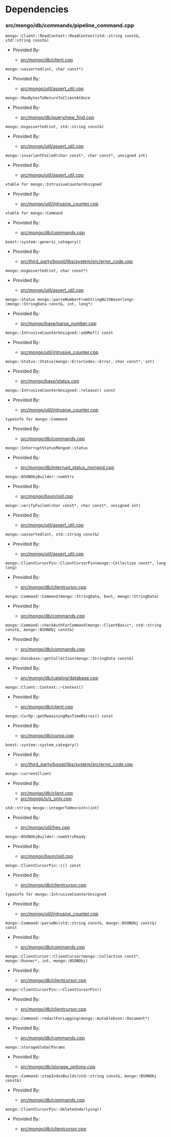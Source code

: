 
# Dependencies

### src/mongo/db/commands/pipeline\_command.cpp

<div></div>

    mongo::Client::ReadContext::ReadContext(std::string const&, std::string const&)

- Provided By:

    - [src/mongo/db/client.cpp](../../../client\_and\_operation\_tracking)

<div></div>

    mongo::uasserted(int, char const*)

- Provided By:

    - [src/mongo/util/assert\_util.cpp](../../../utilities)

<div></div>

    mongo::MaxBytesToReturnToClientAtOnce

- Provided By:

    - [src/mongo/db/query/new\_find.cpp](../../../core\_query\_system)

<div></div>

    mongo::msgasserted(int, std::string const&)

- Provided By:

    - [src/mongo/util/assert\_util.cpp](../../../utilities)

<div></div>

    mongo::invariantFailed(char const*, char const*, unsigned int)

- Provided By:

    - [src/mongo/util/assert\_util.cpp](../../../utilities)

<div></div>

    vtable for mongo::IntrusiveCounterUnsigned

- Provided By:

    - [src/mongo/util/intrusive\_counter.cpp](../../../utilities)

<div></div>

    vtable for mongo::Command

- Provided By:

    - [src/mongo/db/commands.cpp](../../../database\_commands)

<div></div>

    boost::system::generic_category()

- Provided By:

    - [src/third\_party/boost/libs/system/src/error\_code.cpp](../../../boost\_system)

<div></div>

    mongo::msgasserted(int, char const*)

- Provided By:

    - [src/mongo/util/assert\_util.cpp](../../../utilities)

<div></div>

    mongo::Status mongo::parseNumberFromStringWithBase<long>(mongo::StringData const&, int, long*)

- Provided By:

    - [src/mongo/base/parse\_number.cpp](../../../base\_utilites)

<div></div>

    mongo::IntrusiveCounterUnsigned::addRef() const

- Provided By:

    - [src/mongo/util/intrusive\_counter.cpp](../../../utilities)

<div></div>

    mongo::Status::Status(mongo::ErrorCodes::Error, char const*, int)

- Provided By:

    - [src/mongo/base/status.cpp](../../../base\_utilites)

<div></div>

    mongo::IntrusiveCounterUnsigned::release() const

- Provided By:

    - [src/mongo/util/intrusive\_counter.cpp](../../../utilities)

<div></div>

    typeinfo for mongo::Command

- Provided By:

    - [src/mongo/db/commands.cpp](../../../database\_commands)

<div></div>

    mongo::InterruptStatusMongod::status

- Provided By:

    - [src/mongo/db/interrupt\_status\_mongod.cpp](../../../client\_and\_operation\_tracking)

<div></div>

    mongo::BSONObjBuilder::numStrs

- Provided By:

    - [src/mongo/bson/oid.cpp](../../../bson)

<div></div>

    mongo::verifyFailed(char const*, char const*, unsigned int)

- Provided By:

    - [src/mongo/util/assert\_util.cpp](../../../utilities)

<div></div>

    mongo::uasserted(int, std::string const&)

- Provided By:

    - [src/mongo/util/assert\_util.cpp](../../../utilities)

<div></div>

    mongo::ClientCursorPin::ClientCursorPin(mongo::Collection const*, long long)

- Provided By:

    - [src/mongo/db/clientcursor.cpp](../../../client\_and\_operation\_tracking)

<div></div>

    mongo::Command::Command(mongo::StringData, bool, mongo::StringData)

- Provided By:

    - [src/mongo/db/commands.cpp](../../../database\_commands)

<div></div>

    mongo::Command::checkAuthForCommand(mongo::ClientBasic*, std::string const&, mongo::BSONObj const&)

- Provided By:

    - [src/mongo/db/commands.cpp](../../../database\_commands)

<div></div>

    mongo::Database::getCollection(mongo::StringData const&)

- Provided By:

    - [src/mongo/db/catalog/database.cpp](../../../storage\_layer\_structure)

<div></div>

    mongo::Client::Context::~Context()

- Provided By:

    - [src/mongo/db/client.cpp](../../../client\_and\_operation\_tracking)

<div></div>

    mongo::CurOp::getRemainingMaxTimeMicros() const

- Provided By:

    - [src/mongo/db/curop.cpp](../../../client\_and\_operation\_tracking)

<div></div>

    boost::system::system_category()

- Provided By:

    - [src/third\_party/boost/libs/system/src/error\_code.cpp](../../../boost\_system)

<div></div>

    mongo::currentClient

- Provided By:

    - [src/mongo/db/client.cpp](../../../client\_and\_operation\_tracking)
    - [src/mongo/s/s\_only.cpp](../../../client\_and\_operation\_tracking)

<div></div>

    std::string mongo::integerToHex<int>(int)

- Provided By:

    - [src/mongo/util/hex.cpp](../../../utilities)

<div></div>

    mongo::BSONObjBuilder::numStrsReady

- Provided By:

    - [src/mongo/bson/oid.cpp](../../../bson)

<div></div>

    mongo::ClientCursorPin::c() const

- Provided By:

    - [src/mongo/db/clientcursor.cpp](../../../client\_and\_operation\_tracking)

<div></div>

    typeinfo for mongo::IntrusiveCounterUnsigned

- Provided By:

    - [src/mongo/util/intrusive\_counter.cpp](../../../utilities)

<div></div>

    mongo::Command::parseNs(std::string const&, mongo::BSONObj const&) const

- Provided By:

    - [src/mongo/db/commands.cpp](../../../database\_commands)

<div></div>

    mongo::ClientCursor::ClientCursor(mongo::Collection const*, mongo::Runner*, int, mongo::BSONObj)

- Provided By:

    - [src/mongo/db/clientcursor.cpp](../../../client\_and\_operation\_tracking)

<div></div>

    mongo::ClientCursorPin::~ClientCursorPin()

- Provided By:

    - [src/mongo/db/clientcursor.cpp](../../../client\_and\_operation\_tracking)

<div></div>

    mongo::Command::redactForLogging(mongo::mutablebson::Document*)

- Provided By:

    - [src/mongo/db/commands.cpp](../../../database\_commands)

<div></div>

    mongo::storageGlobalParams

- Provided By:

    - [src/mongo/db/storage\_options.cpp](../../../storage\_layer\_structure)

<div></div>

    mongo::Command::stopIndexBuilds(std::string const&, mongo::BSONObj const&)

- Provided By:

    - [src/mongo/db/commands.cpp](../../../database\_commands)

<div></div>

    mongo::ClientCursorPin::deleteUnderlying()

- Provided By:

    - [src/mongo/db/clientcursor.cpp](../../../client\_and\_operation\_tracking)

